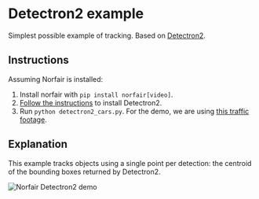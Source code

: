 # Detectron2 example

Simplest possible example of tracking. Based on [Detectron2](https://github.com/facebookresearch/detectron2).

## Instructions

Assuming Norfair is installed:

1. Install norfair with `pip install norfair[video]`.
2. [Follow the instructions](https://detectron2.readthedocs.io/tutorials/install.html) to install Detectron2.
3. Run `python detectron2_cars.py`. For the demo, we are using [this traffic footage](https://www.youtube.com/watch?v=aio9g9_xVio).

## Explanation

This example tracks objects using a single point per detection: the centroid of the bounding boxes returned by Detectron2.

![Norfair Detectron2 demo](../../docs/traffic.gif)

